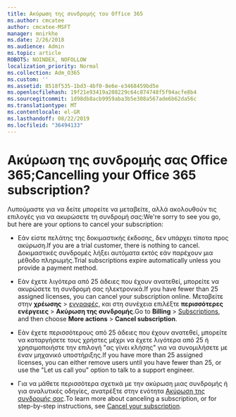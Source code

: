 ```yaml
---
title: Ακύρωση της συνδρομής του Office 365
ms.author: cmcatee
author: cmcatee-MSFT
manager: mnirkhe
ms.date: 2/26/2018
ms.audience: Admin
ms.topic: article
ROBOTS: NOINDEX, NOFOLLOW
localization_priority: Normal
ms.collection: Adm_O365
ms.custom: ''
ms.assetid: 8518f535-1bd3-4bf0-8e6e-e3468459bd5e
ms.openlocfilehash: 19f21e93419a208229c64c874748f5f94acfe8b4
ms.sourcegitcommit: 1d98db8acb9959aba3b5e308a567ade6b62da56c
ms.translationtype: MT
ms.contentlocale: el-GR
ms.lasthandoff: 08/22/2019
ms.locfileid: "36494133"
---
```

# <a name="cancelling-your-office-365-subscription"></a><span data-ttu-id="b1460-102">Ακύρωση της συνδρομής σας Office 365;</span><span class="sxs-lookup"><span data-stu-id="b1460-102">Cancelling your Office 365 subscription?</span></span>

<span data-ttu-id="b1460-103">Λυπούμαστε για να δείτε μπορείτε να μεταβείτε, αλλά ακολουθούν τις επιλογές για να ακυρώσετε τη συνδρομή σας:</span><span class="sxs-lookup"><span data-stu-id="b1460-103">We're sorry to see you go, but here are your options to cancel your subscription:</span></span>
  
- <span data-ttu-id="b1460-104">Εάν είστε πελάτης της δοκιμαστικής έκδοσης, δεν υπάρχει τίποτα προς ακύρωση.</span><span class="sxs-lookup"><span data-stu-id="b1460-104">If you are a trial customer, there is nothing to cancel.</span></span> <span data-ttu-id="b1460-105">Δοκιμαστικές συνδρομές λήξει αυτόματα εκτός εάν παρέχουν μια μέθοδο πληρωμής.</span><span class="sxs-lookup"><span data-stu-id="b1460-105">Trial subscriptions expire automatically unless you provide a payment method.</span></span>

- <span data-ttu-id="b1460-106">Εάν έχετε λιγότερα από 25 άδειες που έχουν ανατεθεί, μπορείτε να ακυρώσετε τη συνδρομή σας ηλεκτρονικά.</span><span class="sxs-lookup"><span data-stu-id="b1460-106">If you have fewer than 25 assigned licenses, you can cancel your subscription online.</span></span> <span data-ttu-id="b1460-107">Μεταβείτε στην **χρέωσης** \> [εγγραφές](https://go.microsoft.com/fwlink/p/?linkid=842054), και στη συνέχεια επιλέξτε **περισσότερες ενέργειες** \> **Ακύρωση της συνδρομής**.</span><span class="sxs-lookup"><span data-stu-id="b1460-107">Go to **Billing** \> [Subscriptions](https://go.microsoft.com/fwlink/p/?linkid=842054), and then choose **More actions** \> **Cancel subscription**.</span></span>

- <span data-ttu-id="b1460-108">Εάν έχετε περισσότερους από 25 άδειες που έχουν ανατεθεί, μπορείτε να καταργήσετε τους χρήστες μέχρι να έχετε λιγότερα από 25 ή χρησιμοποιήστε την επιλογή "ας γίνει κλήσης" για να συνομιλήσετε με έναν μηχανικό υποστήριξης.</span><span class="sxs-lookup"><span data-stu-id="b1460-108">If you have more than 25 assigned licenses, you can either remove users until you have fewer than 25, or use the "Let us call you" option to talk to a support engineer.</span></span>

- <span data-ttu-id="b1460-109">Για να μάθετε περισσότερα σχετικά με την ακύρωση μιας συνδρομής ή για αναλυτικές οδηγίες, ανατρέξτε στην ενότητα [Ακύρωση της συνδρομής σας](https://docs.microsoft.com/office365/admin/subscriptions-and-billing/cancel-your-subscription).</span><span class="sxs-lookup"><span data-stu-id="b1460-109">To learn more about canceling a subscription, or for step-by-step instructions, see [Cancel your subscription](https://docs.microsoft.com/office365/admin/subscriptions-and-billing/cancel-your-subscription).</span></span>